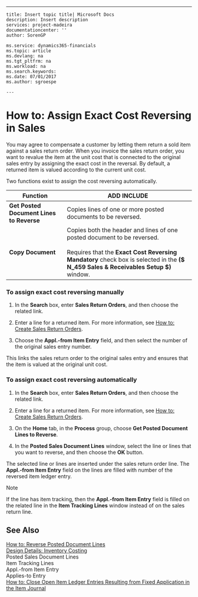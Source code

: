 ---
    title: Insert topic title| Microsoft Docs
    description: Insert description
    services: project-madeira
    documentationcenter: ''
    author: SorenGP

    ms.service: dynamics365-financials
    ms.topic: article
    ms.devlang: na
    ms.tgt_pltfrm: na
    ms.workload: na
    ms.search.keywords:
    ms.date: 07/01/2017
    ms.author: sgroespe

    ---
# How to: Assign Exact Cost Reversing in Sales
You may agree to compensate a customer by letting them return a sold item against a sales return order. When you invoice the sales return order, you want to revalue the item at the unit cost that is connected to the original sales entry by assigning the exact cost in the reversal. By default, a returned item is valued according to the current unit cost.  
  
 Two functions exist to assign the cost reversing automatically.  
  
|**Function**|ADD INCLUDE<!--[!INCLUDE[bp_tabledescription](../../includes/bp_tabledescription_md.md)]-->|  
|------------------|---------------------------------------|  
|**Get Posted Document Lines to Reverse**|Copies lines of one or more posted documents to be reversed.|  
|**Copy Document**|Copies both the header and lines of one posted document to be reversed.<br /><br /> Requires that the **Exact Cost Reversing Mandatory** check box is selected in the **\($ N\_459 Sales & Receivables Setup $\)** window.|  
  
### To assign exact cost reversing manually  
  
1.  In the **Search** box, enter **Sales Return Orders**, and then choose the related link.  
  
2.  Enter a line for a returned item. For more information, see [How to: Create Sales Return Orders](../how-to-create-sales-return-orders.md).  
  
3.  Choose the **Appl.-from Item Entry** field, and then select the number of the original sales entry number.  
  
 This links the sales return order to the original sales entry and ensures that the item is valued at the original unit cost.  
  
### To assign exact cost reversing automatically  
  
1.  In the **Search** box, enter **Sales Return Orders**, and then choose the related link.  
  
2.  Enter a line for a returned item. For more information, see [How to: Create Sales Return Orders](../how-to-create-sales-return-orders.md).  
  
3.  On the **Home** tab, in the **Process**  group, choose **Get Posted Document Lines to Reverse**.  
  
4.  In the **Posted Sales Document Lines** window, select the line or lines that you want to reverse, and then choose the **OK** button.  
  
 The selected line or lines are inserted under the sales return order line. The **Appl.-from Item Entry** field on the lines are filled with number of the reversed item ledger entry.  
  
> [!NOTE]  
>  If the line has item tracking, then the **Appl.-from Item Entry** field is filled on the related line in the **Item Tracking Lines** window instead of on the sales return line.  
  
## See Also  
 [How to: Reverse Posted Document Lines](../how-to-reverse-posted-document-lines.md)   
 [Design Details: Inventory Costing](../design-details-inventory-costing.md)   
 Posted Sales Document Lines   
 Item Tracking Lines   
 Appl.-from Item Entry   
 Applies-to Entry   
 [How to: Close Open Item Ledger Entries Resulting from Fixed Application in the Item Journal](../how-to-close-open-item-ledger-entries-resulting-from-fixed-application-in-the-item-journal.md)